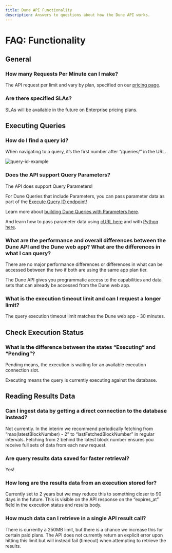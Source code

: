 ```yaml
---
title: Dune API Functionality
description: Answers to questions about how the Dune API works.
---
```

# FAQ: Functionality

## General

### How many Requests Per Minute can I make?

The API request per limit and vary by plan, specified on our [pricing page](https://dune.com/pricing).

### Are there specified SLAs?

SLAs will be available in the future on Enterprise pricing plans.

## Executing Queries

### How do I find a query id?

When navigating to a query, it’s the first number after “/queries/” in the URL.

![query-id-example](../images/query-id-example.jpg)

### Does the API support Query Parameters?

The API does support Query Parameters!

For Dune Queries that include Parameters, you can pass parameter data as part of the [Execute Query ID endpoint](../../api/api-reference/execute-queries/execute-query-id.md)!

Learn more about [building Dune Queries with Parameters here](../../app/query-editor/query-window.md#parameters).

And learn how to pass parameter data using [cURL here](../../api/api-reference/execute-queries/execute-query-id.md#curl-with-parameters) and with [Python here](../../api/quick-start/api-py.md#parameterized-queries).

### What are the performance and overall differences between the Dune API and the Dune web app? What are the differences in what I can query?

There are no major performance differences or differences in what can be accessed between the two if both are using the same app plan tier.

The Dune API gives you programmatic access to the capabilities and data sets that can already be accessed from the Dune web app.

### What is the execution timeout limit and can I request a longer limit?

The query execution timeout limit matches the Dune web app - 30 minutes.

## Check Execution Status

### What is the difference between the states “Executing” and “Pending”?

Pending means, the execution is waiting for an available execution connection slot.

Executing means the query is currently executing against the database.

## Reading Results Data

### Can I ingest data by getting a direct connection to the database instead?
    
Not currently. In the interim we recommend periodically fetching from “max(latestBlockNumber) - 2” to “lastFetchedBlockNumber” in regular intervals. Fetching from 2 behind the latest block number ensures you receive full sets of data from each new request.

### Are query results data saved for faster retrieval?
    
Yes!

### How long are the results data from an execution stored for?
    
Currently set to 2 years but we may reduce this to something closer to 90 days in the future. This is visible on the API response on the “expires_at” field in the execution status and results body.

### How much data can I retrieve in a single API result call?
    
There is currently a 250MB limit, but there is a chance we increase this for certain paid plans. The API does not currently return an explicit error upon hitting this limit but will instead fail (timeout) when attempting to retrieve the results.
